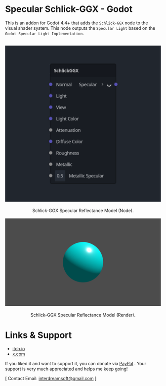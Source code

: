 # Specular Schlick-GGX - Godot
This is an addon for Godot 4.4+ that adds the `Schlick-GGX` node to the visual shader system. This node outputs the `Specular Light` based on the `Godot Specular Light Implementation`.

<br>

<div align="center">
  
<img src = "https://raw.githubusercontent.com/ElSuicio/Specular-Schlick-GGX-Godot/refs/heads/main/SchlickGGXNode.png" alt = "SchlickGGXNode.">

</div>

<br>

<div align="center"> Schlick-GGX Specular Reflectance Model (Node). </div>

<br>

<div align="center">
  
<img src = "https://raw.githubusercontent.com/ElSuicio/Specular-Schlick-GGX-Godot/refs/heads/main/render/1152x648/SchlickGGX.png" alt = "SchlickGGXRender.">

</div>

<br>

<div align="center"> Schlick-GGX Specular Reflectance Model (Render). </div>

# Links & Support
- [itch.io](https://interdreamsoft.itch.io/)
- [x.com](https://x.com/ElSuicio)

If you liked it and want to support it, you can donate via [PayPal](https://www.paypal.com/donate/?hosted_button_id=NRD94T2N7XZ6J) . Your support is very much appreciated and helps me keep going!


[ Contact Email: interdreamsoft@gmail.com ]
